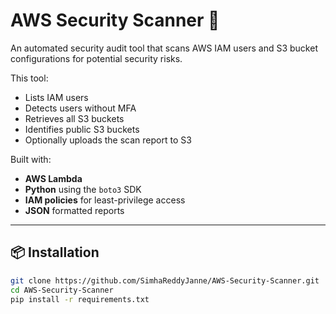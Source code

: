 # AWS Security Scanner 🔐

An automated security audit tool that scans AWS IAM users and S3 bucket configurations for potential security risks.

This tool:
- Lists IAM users
- Detects users without MFA
- Retrieves all S3 buckets
- Identifies public S3 buckets
- Optionally uploads the scan report to S3

Built with:
- **AWS Lambda**
- **Python** using the `boto3` SDK
- **IAM policies** for least-privilege access
- **JSON** formatted reports

---

## 📦 Installation

```bash
git clone https://github.com/SimhaReddyJanne/AWS-Security-Scanner.git
cd AWS-Security-Scanner
pip install -r requirements.txt
